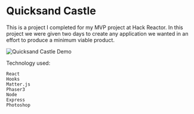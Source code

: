 <h1>Quicksand Castle</h1>

This is a project I completed for my MVP project at Hack Reactor.  In this project we were given 
two days to create any application we wanted in an effort to produce a minimum viable product.

![Quicksand Castle Demo](src/assets/gameDemo.gif)

Technology used:

    React
    Hooks
    Matter.js
    Phaser3
    Node
    Express
    Photoshop
    
